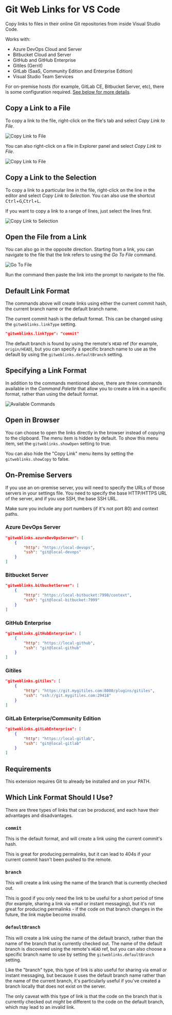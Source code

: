# Git Web Links for VS Code

Copy links to files in their online Git repositories from inside Visual Studio Code.

Works with:

-   Azure DevOps Cloud and Server
-   Bitbucket Cloud and Server
-   GitHub and GitHub Enterprise
-   Gitiles (Gerrit)
-   GitLab (SaaS, Community Edition and Enterprise Edition)
-   Visual Studio Team Services

For on-premise hosts (for example, GitLab CE, Bitbucket Server, etc), there is some configuration required. [See below for more details](#on-premise-servers).

## Copy a Link to a File

To copy a link to the file, right-click on the file's tab and select _Copy Link to File_.

![Copy Link to File](images/copy-file-tab.png)

You can also right-click on a file in Explorer panel and select _Copy Link to File_.

![Copy Link to File](images/copy-file-explorer.png)

## Copy a Link to the Selection

To copy a link to a particular line in the file, right-click on the line in the editor and select _Copy Link to Selection_. You can also use the shortcut <kbd>Ctrl</kbd>+<kbd>G</kbd>,<kbd>Ctrl</kbd>+<kbd>L</kbd>.

If you want to copy a link to a range of lines, just select the lines first.

![Copy Link to Selection](images/copy-selection.png)

## Open the File from a Link

You can also go in the opposite direction. Starting from a link, you can navigate to the file that the link refers to using the _Go To File_ command.

![Go To File](images/go-to-file.png)

Run the command then paste the link into the prompt to navigate to the file.

## Default Link Format

The commands above will create links using either the current commit hash, the current branch name or the default branch name.

The current commit hash is the default format. This can be changed using the `gitweblinks.linkType` setting.

```json
"gitweblinks.linkType": "commit"
```

The default branch is found by using the remote's `HEAD` ref (for example, `origin/HEAD`), but you can specify a specific branch name to use as the default by using the `gitweblinks.defaultBranch` setting.

## Specifying a Link Format

In addition to the commands mentioned above, there are three commands available in the _Command Palette_ that allow you to create a link in a specific format, rather than using the default format.

![Available Commands](images/command-palette.png)

## Open in Browser

You can choose to open the links directly in the browser instead of copying to the clipboard. The menu item is hidden by default. To show this menu item, set the `gitweblinks.showOpen` setting to true.

You can also hide the "Copy Link" menu items by setting the `gitweblinks.showCopy` to false.

## On-Premise Servers

If you use an on-premise server, you will need to specify the URLs of those servers in your settings file. You need to specify the base HTTP/HTTPS URL of the server, and if you use SSH, the base SSH URL.

Make sure you include any port numbers (if it's not port 80) and context paths.

### Azure DevOps Server

```json
"gitweblinks.azureDevOpsServer": [
    {
        "http": "https://local-devops",
        "ssh": "git@local-devops"
    }
]
```

### Bitbucket Server

```json
"gitweblinks.bitbucketServer": [
    {
        "http": "https://local-bitbucket:7990/context",
        "ssh": "git@local-bitbucket:7999"
    }
]
```

### GitHub Enterprise

```json
"gitweblinks.gitHubEnterprise": [
    {
        "http": "https://local-github",
        "ssh": "git@local-github"
    }
]
```

### Gitiles

```json
"gitweblinks.gitiles": [
    {
        "http": "https://git.mygitiles.com:8080/plugins/gitiles",
        "ssh": "ssh://git.mygitiles.com:29418"
    }
]
```

### GitLab Enterprise/Community Edition

```json
"gitweblinks.gitLabEnterprise": [
    {
        "http": "https://local-gitlab",
        "ssh": "git@local-gitlab"
    }
]
```

## Requirements

This extension requires Git to already be installed and on your PATH.

## Which Link Format Should I Use?

There are three types of links that can be produced, and each have their advantages and disadvantages.

### `commit`

This is the default format, and will create a link using the current commit's hash.

This is great for producing permalinks, but it can lead to 404s if your current commit hasn't been pushed to the remote.

### `branch`

This will create a link using the name of the branch that is currently checked out.

This is good if you only need the link to be useful for a short period of time (for example, sharing a link via email or instant messaging), but it's not great for producing permalinks - if the code on that branch changes in the future, the link maybe become invalid.

### `defaultBranch`

This will create a link using the name of the default branch, rather than the name of the branch that is currently checked out. The name of the default branch is discovered using the remote's `HEAD` ref, but you can also choose a specific branch name to use by setting the `gitweblinks.defaultBranch` setting.

Like the "branch" type, this type of link is also useful for sharing via email or instant messaging, but because it uses the default branch name rather than the name of the current branch, it's particularly useful if you've created a branch locally that does not exist on the server.

The only caveat with this type of link is that the code on the branch that is currently checked out _might_ be different to the code on the default branch, which may lead to an invalid link.
